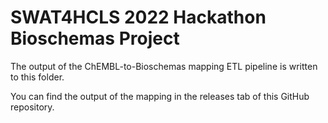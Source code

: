 # SWAT4HCLS 2022 Hackathon Bioschemas Project 

The output of the ChEMBL-to-Bioschemas mapping ETL pipeline is written to this folder.

You can find the output of the mapping in the releases tab of this GitHub repository.